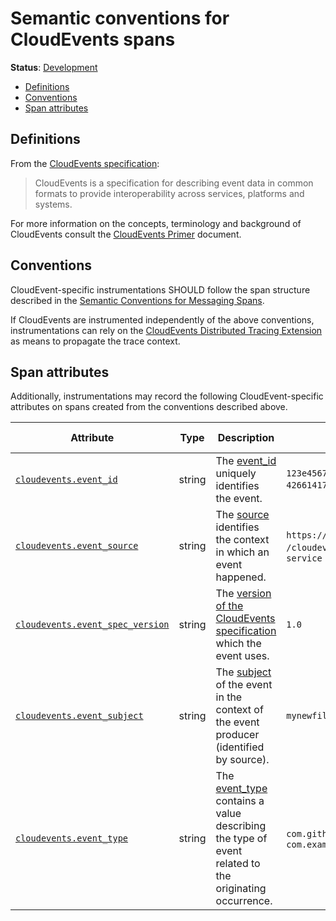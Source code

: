 <!--- Hugo front matter used to generate the website version of this page:
linkTitle: Spans
--->

# Semantic conventions for CloudEvents spans

**Status**: [Development][DocumentStatus]

<!-- prettier-ignore-start -->

<!-- toc -->

- [Definitions](#definitions)
- [Conventions](#conventions)
- [Span attributes](#span-attributes)

<!-- tocstop -->

<!-- prettier-ignore-end -->

## Definitions

From the
[CloudEvents specification](https://github.com/cloudevents/spec/blob/v1.0.2/cloudevents/spec.md#overview):

> CloudEvents is a specification for describing event data in common formats
> to provide interoperability across services, platforms and systems.

For more information on the concepts, terminology and background of CloudEvents
consult the
[CloudEvents Primer](https://github.com/cloudevents/spec/blob/v1.0.2/cloudevents/primer.md)
document.

## Conventions

CloudEvent-specific instrumentations SHOULD follow the span structure described in
the [Semantic Conventions for Messaging Spans](../messaging/messaging-spans.md).

If CloudEvents are instrumented independently of the above conventions,
instrumentations can rely on the
[CloudEvents Distributed Tracing Extension](https://github.com/cloudevents/spec/blob/v1.0.2/cloudevents/extensions/distributed-tracing.md)
as means to propagate the trace context.

## Span attributes

Additionally, instrumentations may record the following CloudEvent-specific
attributes on spans created from the conventions described above.

<!-- prettier-ignore-start -->
<!-- semconv cloudevents -->
<!-- NOTE: THIS TEXT IS AUTOGENERATED. DO NOT EDIT BY HAND. -->
<!-- see templates/registry/markdown/snippet.md.j2 -->
<!-- prettier-ignore-start -->
<!-- markdownlint-capture -->
<!-- markdownlint-disable -->

| Attribute  | Type | Description  | Examples  | [Requirement Level](https://opentelemetry.io/docs/specs/semconv/general/attribute-requirement-level/) | Stability | Role |
|---|---|---|---|---|---|---|
| [`cloudevents.event_id`](/docs/registry/attributes/cloudevents.md) | string | The [event_id](https://github.com/cloudevents/spec/blob/v1.0.2/cloudevents/spec.md#id) uniquely identifies the event. | `123e4567-e89b-12d3-a456-426614174000`; `0001` | `Required` | ![Development](https://img.shields.io/badge/-development-blue) | |
| [`cloudevents.event_source`](/docs/registry/attributes/cloudevents.md) | string | The [source](https://github.com/cloudevents/spec/blob/v1.0.2/cloudevents/spec.md#source-1) identifies the context in which an event happened. | `https://github.com/cloudevents`; `/cloudevents/spec/pull/123`; `my-service` | `Required` | ![Development](https://img.shields.io/badge/-development-blue) | |
| [`cloudevents.event_spec_version`](/docs/registry/attributes/cloudevents.md) | string | The [version of the CloudEvents specification](https://github.com/cloudevents/spec/blob/v1.0.2/cloudevents/spec.md#specversion) which the event uses. | `1.0` | `Recommended` | ![Development](https://img.shields.io/badge/-development-blue) | |
| [`cloudevents.event_subject`](/docs/registry/attributes/cloudevents.md) | string | The [subject](https://github.com/cloudevents/spec/blob/v1.0.2/cloudevents/spec.md#subject) of the event in the context of the event producer (identified by source). | `mynewfile.jpg` | `Recommended` | ![Development](https://img.shields.io/badge/-development-blue) | |
| [`cloudevents.event_type`](/docs/registry/attributes/cloudevents.md) | string | The [event_type](https://github.com/cloudevents/spec/blob/v1.0.2/cloudevents/spec.md#type) contains a value describing the type of event related to the originating occurrence. | `com.github.pull_request.opened`; `com.example.object.deleted.v2` | `Recommended` | ![Development](https://img.shields.io/badge/-development-blue) | |

<!-- markdownlint-restore -->
<!-- prettier-ignore-end -->
<!-- END AUTOGENERATED TEXT -->
<!-- endsemconv -->
<!-- prettier-ignore-end -->

[DocumentStatus]: https://opentelemetry.io/docs/specs/otel/document-status
